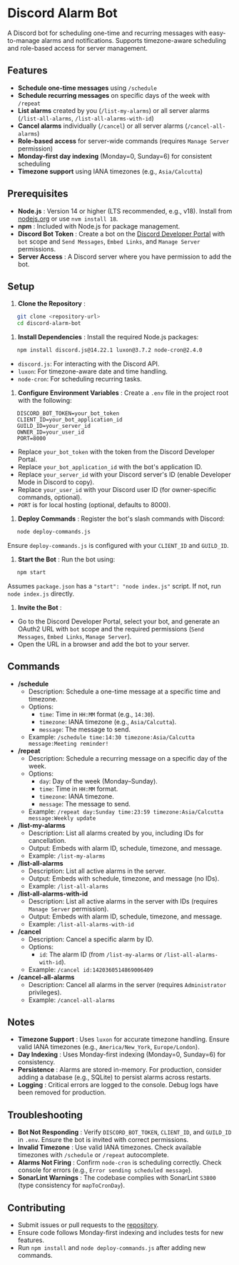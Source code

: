 
# Discord Alarm Bot

A Discord bot for scheduling one-time and recurring messages with easy-to-manage alarms and notifications. Supports timezone-aware scheduling and role-based access for server management.

## Features

* **Schedule one-time messages** using `/schedule`
* **Schedule recurring messages** on specific days of the week with `/repeat`
* **List alarms** created by you (`/list-my-alarms`) or all server alarms (`/list-all-alarms`, `/list-all-alarms-with-id`)
* **Cancel alarms** individually (`/cancel`) or all server alarms (`/cancel-all-alarms`)
* **Role-based access** for server-wide commands (requires `Manage Server` permission)
* **Monday-first day indexing** (Monday=0, Sunday=6) for consistent scheduling
* **Timezone support** using IANA timezones (e.g., `Asia/Calcutta`)

## Prerequisites

* **Node.js** : Version 14 or higher (LTS recommended, e.g., v18). Install from [nodejs.org](https://nodejs.org/) or use `nvm install 18`.
* **npm** : Included with Node.js for package management.
* **Discord Bot Token** : Create a bot on the [Discord Developer Portal](https://discord.com/developers/applications) with `bot` scope and `Send Messages`, `Embed Links`, and `Manage Server` permissions.
* **Server Access** : A Discord server where you have permission to add the bot.

## Setup

1. **Clone the Repository** :

```bash
   git clone <repository-url>
   cd discord-alarm-bot
```

1. **Install Dependencies** :
   Install the required Node.js packages:

```bash
   npm install discord.js@14.22.1 luxon@3.7.2 node-cron@2.4.0
```

* `discord.js`: For interacting with the Discord API.
* `luxon`: For timezone-aware date and time handling.
* `node-cron`: For scheduling recurring tasks.

1. **Configure Environment Variables** :
   Create a `.env` file in the project root with the following:

```plaintext
   DISCORD_BOT_TOKEN=your_bot_token
   CLIENT_ID=your_bot_application_id
   GUILD_ID=your_server_id
   OWNER_ID=your_user_id
   PORT=8000
```

* Replace `your_bot_token` with the token from the Discord Developer Portal.
* Replace `your_bot_application_id` with the bot's application ID.
* Replace `your_server_id` with your Discord server's ID (enable Developer Mode in Discord to copy).
* Replace `your_user_id` with your Discord user ID (for owner-specific commands, optional).
* `PORT` is for local hosting (optional, defaults to 8000).

1. **Deploy Commands** :
   Register the bot's slash commands with Discord:

```bash
   node deploy-commands.js
```

   Ensure `deploy-commands.js` is configured with your `CLIENT_ID` and `GUILD_ID`.

1. **Start the Bot** :
   Run the bot using:

```bash
   npm start
```

   Assumes `package.json` has a `"start": "node index.js"` script. If not, run `node index.js` directly.

1. **Invite the Bot** :

* Go to the Discord Developer Portal, select your bot, and generate an OAuth2 URL with `bot` scope and the required permissions (`Send Messages`, `Embed Links`, `Manage Server`).
* Open the URL in a browser and add the bot to your server.

## Commands

* **/schedule**
  * Description: Schedule a one-time message at a specific time and timezone.
  * Options:
    * `time`: Time in `HH:MM` format (e.g., `14:30`).
    * `timezone`: IANA timezone (e.g., `Asia/Calcutta`).
    * `message`: The message to send.
  * Example: `/schedule time:14:30 timezone:Asia/Calcutta message:Meeting reminder!`
* **/repeat**
  * Description: Schedule a recurring message on a specific day of the week.
  * Options:
    * `day`: Day of the week (Monday–Sunday).
    * `time`: Time in `HH:MM` format.
    * `timezone`: IANA timezone.
    * `message`: The message to send.
  * Example: `/repeat day:Sunday time:23:59 timezone:Asia/Calcutta message:Weekly update`
* **/list-my-alarms**
  * Description: List all alarms created by you, including IDs for cancellation.
  * Output: Embeds with alarm ID, schedule, timezone, and message.
  * Example: `/list-my-alarms`
* **/list-all-alarms**
  * Description: List all active alarms in the server.
  * Output: Embeds with schedule, timezone, and message (no IDs).
  * Example: `/list-all-alarms`
* **/list-all-alarms-with-id**
  * Description: List all active alarms in the server with IDs (requires `Manage Server` permission).
  * Output: Embeds with alarm ID, schedule, timezone, and message.
  * Example: `/list-all-alarms-with-id`
* **/cancel**
  * Description: Cancel a specific alarm by ID.
  * Options:
    * `id`: The alarm ID (from `/list-my-alarms` or `/list-all-alarms-with-id`).
  * Example: `/cancel id:1420360514869006409`
* **/cancel-all-alarms**
  * Description: Cancel all alarms in the server (requires `Administrator` privileges).
  * Example: `/cancel-all-alarms`

## Notes

* **Timezone Support** : Uses `luxon` for accurate timezone handling. Ensure valid IANA timezones (e.g., `America/New_York`, `Europe/London`).
* **Day Indexing** : Uses Monday-first indexing (Monday=0, Sunday=6) for consistency.
* **Persistence** : Alarms are stored in-memory. For production, consider adding a database (e.g., SQLite) to persist alarms across restarts.
* **Logging** : Critical errors are logged to the console. Debug logs have been removed for production.

## Troubleshooting

* **Bot Not Responding** : Verify `DISCORD_BOT_TOKEN`, `CLIENT_ID`, and `GUILD_ID` in `.env`. Ensure the bot is invited with correct permissions.
* **Invalid Timezone** : Use valid IANA timezones. Check available timezones with `/schedule` or `/repeat` autocomplete.
* **Alarms Not Firing** : Confirm `node-cron` is scheduling correctly. Check console for errors (e.g., `Error sending scheduled message`).
* **SonarLint Warnings** : The codebase complies with SonarLint `S3800` (type consistency for `mapToCronDay`).

## Contributing

* Submit issues or pull requests to the [repository](https://grok.com/c/repository-url).
* Ensure code follows Monday-first indexing and includes tests for new features.
* Run `npm install` and `node deploy-commands.js` after adding new commands.
